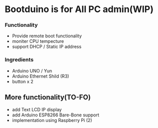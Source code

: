 # Bootduino is for All PC admin(WIP) #

### Functionality ###
* Provide remote boot functionality
* moniter CPU tempecture
* support DHCP / Static IP address

### Ingredients ###
* Arduino UNO / Yun
* Arduino Ethernet Shild (R3)
* button x 2

## More functionality(TO-FO) ##
* add Text LCD IP display
* add Arduino ESP8266 Bare-Bone support
* implementation using Raspberry Pi (2)
